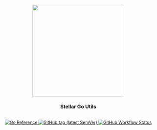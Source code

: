 <div align="center">
  <br/>
  <img src="https://res.cloudinary.com/stellaraf/image/upload/v1604277355/stellar-logo-gradient.svg" width="300" />
  <br/>
  <h3>Stellar Go Utils</a></h3>
  <br/>
  <a href="https://pkg.go.dev/github.com/stellaraf/go-utils">
    <img src="https://pkg.go.dev/badge/github.com/stellaraf/go-utils.svg" alt="Go Reference">
  </a>
  <a href="https://github.com/stellaraf/go-utils/tags">
    <img alt="GitHub tag (latest SemVer)" src="https://img.shields.io/github/v/tag/stellaraf/go-utils?color=%2306D6A0&label=version">
  </a>
  <a href="https://github.com/stellaraf/go-utils/actions/workflows/tests.yml">
    <img alt="GitHub Workflow Status" src="https://img.shields.io/github/actions/workflow/status/stellaraf/go-utils/tests.yml">
  </a>
  <br/>
  <br/>
</div>